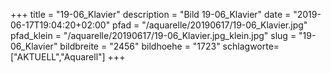 +++
title = "19-06_Klavier"
description = "Bild 19-06_Klavier"
date = "2019-06-17T19:04:20+02:00"
pfad = "/aquarelle/20190617/19-06_Klavier.jpg"
pfad_klein = "/aquarelle/20190617/19-06_Klavier.jpg_klein.jpg"
slug = "19-06_Klavier"
bildbreite = "2456"
bildhoehe = "1723"
schlagworte=["AKTUELL","Aquarell"]
+++
